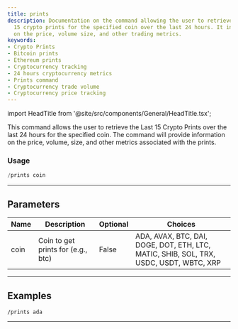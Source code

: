 ```yaml
---
title: prints
description: Documentation on the command allowing the user to retrieve the latest
  15 crypto prints for the specified coin over the last 24 hours. It includes information
  on the price, volume size, and other trading metrics.
keywords:
- Crypto Prints
- Bitcoin prints
- Ethereum prints
- Cryptocurrency tracking
- 24 hours cryptocurrency metrics
- Prints command
- Cryptocurrency trade volume
- Cryptocurrency price tracking
---
```


import HeadTitle from '@site/src/components/General/HeadTitle.tsx';

<HeadTitle title="prints - Crypto - Telegram - Reference | OpenBB Bot Docs" />

This command allows the user to retrieve the Last 15 Crypto Prints over the last 24 hours for the specified coin. The command will provide information on the price, volume, size, and other metrics associated with the prints.

### Usage

```python wordwrap
/prints coin
```

---

## Parameters

| Name | Description | Optional | Choices |
| ---- | ----------- | -------- | ------- |
| coin | Coin to get prints for (e.g., btc) | False | ADA, AVAX, BTC, DAI, DOGE, DOT, ETH, LTC, MATIC, SHIB, SOL, TRX, USDC, USDT, WBTC, XRP |


---

## Examples

```
/prints ada
```

---

